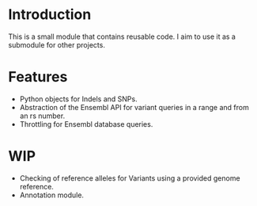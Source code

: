 # Introduction

This is a small module that contains reusable code. I aim to use it as a 
submodule for other projects.

# Features

- Python objects for Indels and SNPs.
- Abstraction of the Ensembl API for variant queries in a range and from an rs
  number.
- Throttling for Ensembl database queries.

# WIP

- Checking of reference alleles for Variants using a provided genome reference.
- Annotation module.

